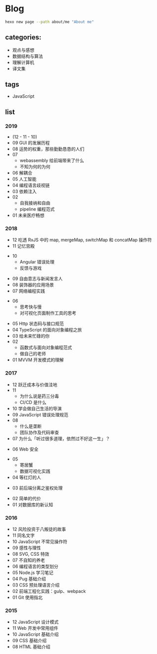 # Blog

```bash
hexo new page --path about/me "About me"
```

## categories:

- 观点与感想
- 数据结构与算法
- 理解计算机
- 译文集

## tags

- JavaScript

## list

### 2019

- (12 - 11 - 10)
- 09 GUI 的发展历程
- 08 运势的权重，那些勤勤恳恳的人们
- 07
  - webassembly 给前端带来了什么
  - 不知为何的为何
- 06 解耦合
- 05 人工智能
- 04 编程语言歧视链
- 03 依赖注入
- 02
  - 自我接纳和自由
  - pipeline 编程范式
- 01 未来医疗畅想

### 2018

- 12 吃透 RxJS 中的 map, mergeMap, switchMap 和 concatMap 操作符
- 11 记忆宫殿

* 10
  - Angular 错误处理
  - 反馈与游戏

- 09 自由意志与新闻发言人
- 08 装饰器的应用场景
- 07 网络编程实践

* 06
  - 思考快与慢
  - 对可视化页面制作工具的思考

- 05 Http 状态码与接口规范
- 04 TypeScript 的面向对象编程之旅
- 03 给未来忙碌的你
- 02
  - 函数式与面向对象编程范式
  - 做自己的老师
- 01 MVVM 开发模式的理解

### 2017

- 12 跃迁成本与价值洼地
- 11
  - 为什么说是药三分毒
  - CI/CD 是什么
- 10 学会做自己生活的导演
- 09 JavaScript 错误处理规范
- 08
  - 什么是垄断
  - 团队协作及代码审查
- 07 为什么「听过很多道理，依然过不好这一生」？

* 06 Web 安全

- 05
  - 寄居蟹
  - 数据可视化实践
- 04 等红灯的人

* 03 前后端分离之鉴权处理

- 02 简单的代价
- 01 对数据库的新认知

### 2016

- 12 风险投资于八叛徒的故事
- 11 同名文字
- 10 JavaScript 不常见操作符
- 09 感性与理性
- 08 SVG, CSS 特效
- 07 不自知的养老
- 06 编程语言的类型划分
- 05 Node.js 学习笔记
- 04 Pug 基础介绍
- 03 CSS 预处理语言介绍
- 02 前端工程化实践：gulp、webpack
- 01 Git 使用指北

### 2015

- 12 JavaScript 设计模式
- 11 Web 开发中常用组件
- 10 JavaScript 基础介绍
- 09 CSS 基础介绍
- 08 HTML 基础介绍
